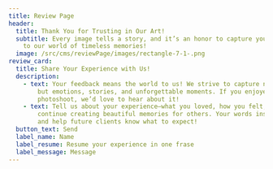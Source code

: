 ```yaml
---
title: Review Page
header:
  title: Thank You for Trusting in Our Art!
  subtitle: Every image tells a story, and it’s an honor to capture yours. Welcome
    to our world of timeless memories!
  image: /src/cms/reviewPage/images/rectangle-7-1-.png
review_card:
  title: Share Your Experience with Us!
  description:
    - text: Your feedback means the world to us! We strive to capture not just images,
        but emotions, stories, and unforgettable moments. If you enjoyed your
        photoshoot, we’d love to hear about it!
    - text: Tell us about your experience—what you loved, how you felt, and how we can
        continue creating beautiful memories for others. Your words inspire us
        and help future clients know what to expect!
  button_text: Send
  label_name: Name
  label_resume: Resume your experience in one frase
  label_message: Message
---
```

